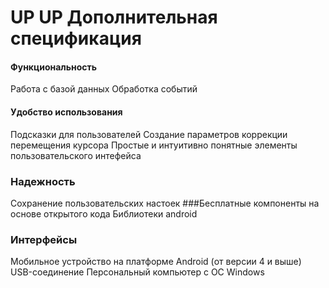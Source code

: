 # UP UP Дополнительная спецификация
#### Функциональность
Работа с базой данных
Обработка событий
#### Удобство использования
Подсказки для пользователей
Создание параметров коррекции перемещения курсора
Простые и интуитивно понятные элементы пользовательского интефейса
### Надежность
Сохранение пользовательских настоек
###Бесплатные компоненты на основе открытого кода
  Библиотеки android
### Интерфейсы
Мобильное устройство на платформе Android (от версии 4 и выше)
USB-соединение
Персональный компьютер с ОС Windows
